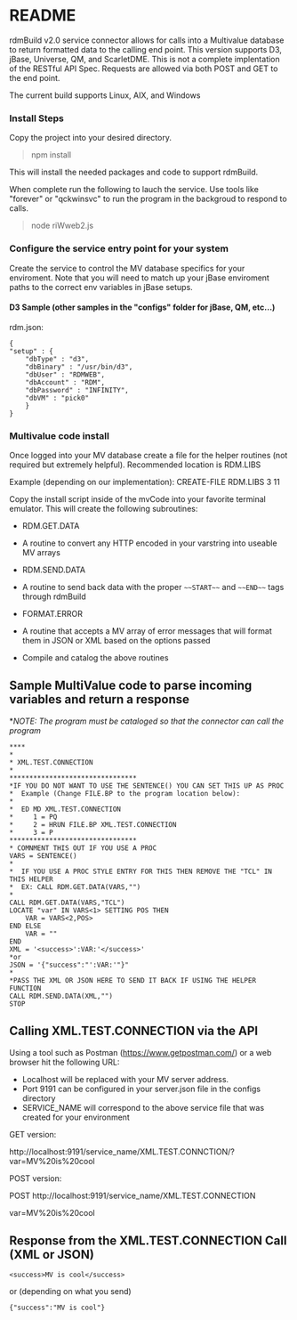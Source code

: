 # README

rdmBuild v2.0 service connector allows for calls into a Multivalue database to return formatted data to the calling end point. This version supports D3, jBase, Universe, QM, and ScarletDME. This is not a complete implentation of the RESTful API Spec. Requests are allowed via both POST and GET to the end point.

The current build supports Linux, AIX, and Windows

### Install Steps

Copy the project into your desired directory. 

> npm install  

This will install the needed packages and code to support rdmBuild.

When complete run the following to lauch the service. Use tools like "forever" or "qckwinsvc" to run the program in the backgroud to respond to calls.

> node riWweb2.js

### Configure the service entry point for your system

Create the service to control the MV database specifics for your enviroment. Note that you will need to match up your jBase enviroment paths to the correct env variables in jBase setups.

#### D3 Sample (other samples in the "configs" folder for jBase, QM, etc...)

rdm.json:

	{
	"setup" : {
		"dbType" : "d3",
        "dbBinary" : "/usr/bin/d3",
        "dbUser" : "RDMWEB",
		"dbAccount" : "RDM",
        "dbPassword" : "INFINITY",
        "dbVM" : "pick0"
		}
	}

### Multivalue code install

Once logged into your MV database create a file for the helper routines (not required but extremely helpful). Recommended location is RDM.LIBS

Example (depending on our implementation): CREATE-FILE RDM.LIBS 3 11 

Copy the install script inside of the mvCode into your favorite terminal emulator. This will create the following subroutines:
 - RDM.GET.DATA
  - A routine to convert any HTTP encoded in your varstring into useable MV arrays
 - RDM.SEND.DATA
  - A routine to send back data with the proper `~~START~~` and `~~END~~` tags through rdmBuild
 - FORMAT.ERROR
  - A routine that accepts a MV array of error messages that will format them in JSON or XML based on the options passed
  
- Compile and catalog the above routines
 
## Sample MultiValue code to parse incoming variables and return a response

**NOTE: The program must be cataloged so that the connector can call the program*

	****
	*
	* XML.TEST.CONNECTION
	*
	********************************
	*IF YOU DO NOT WANT TO USE THE SENTENCE() YOU CAN SET THIS UP AS PROC
	*  Example (Change FILE.BP to the program location below):
	*    
	*  ED MD XML.TEST.CONNECTION
	*     1 = PQ
	*     2 = HRUN FILE.BP XML.TEST.CONNECTION
	*     3 = P
	********************************
	* COMNMENT THIS OUT IF YOU USE A PROC
	VARS = SENTENCE()
	*
	*  IF YOU USE A PROC STYLE ENTRY FOR THIS THEN REMOVE THE "TCL" IN THIS HELPER
	*  EX: CALL RDM.GET.DATA(VARS,"")
	*
	CALL RDM.GET.DATA(VARS,"TCL")
	LOCATE "var" IN VARS<1> SETTING POS THEN
		VAR = VARS<2,POS>
	END ELSE
		VAR = ""
	END
	XML = '<success>':VAR:'</success>'
	*or
	JSON = '{"success":"':VAR:'"}"
	*
	*PASS THE XML OR JSON HERE TO SEND IT BACK IF USING THE HELPER FUNCTION
	CALL RDM.SEND.DATA(XML,"")
	STOP

## Calling XML.TEST.CONNECTION via the API

Using a tool such as Postman (https://www.getpostman.com/) or a web browser hit the following URL:

- Localhost will be replaced with your MV server address. 
- Port 9191 can be configured in your server.json file in the configs directory
- SERVICE_NAME will correspond to the above service file that was created for your environment

GET version:

http://localhost:9191/service_name/XML.TEST.CONNCTION/?var=MV%20is%20cool

POST version:

POST http://localhost:9191/service_name/XML.TEST.CONNECTION

var=MV%20is%20cool

## Response from the XML.TEST.CONNECTION Call (XML or JSON)

	<success>MV is cool</success>

or (depending on what you send)

	{"success":"MV is cool"}
